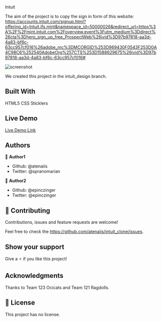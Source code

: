 Intuit

The aim of the project is to copy the sign in form of this website: https://accounts.intuit.com/signup.html?offering_id=Intuit.ifs.mint&namespace_id=50000026&redirect_url=https%3A%2F%2Fmint.intuit.com%2Foverview.event%3Futm_medium%3Ddirect%26cta%3Dhero_sign_up_free_ProspectWeb%26ivid%3D97b97818-aa3d-4a83-bf6c-63cc957cf016%26adobe_mc%3DMCORGID%253D969430F0543F253D0A4C98C6%252540AdobeOrg%257CTS%253D1588629675%26ivid%3D97b97818-aa3d-4a83-bf6c-63cc957cf016# 

![screenshot](.https://github.com/atenaiis/intuit_clone/blob/intuit_design/intuit_screenshot.jpeg)

We created this project in the intuit_design branch.

## Built With

HTML5
CSS
Sticklers

## Live Demo

[Live Demo Link](https://livedemo.com)


## Authors

👤 **Author1**

- Github: @atenaiis
- Twitter: @spranomarian 

👤 **Author2**

- Github: @epinczinger
- Twitter: @epinczinger

## 🤝 Contributing

Contributions, issues and feature requests are welcome!

Feel free to check the https://github.com/atenaiis/intuit_clone/issues.

## Show your support

Give a ⭐️ if you like this project!

## Acknowledgments

Thanks to Team 123 Ocicats and Team 121 Ragdolls.

## 📝 License

This project has no license.
